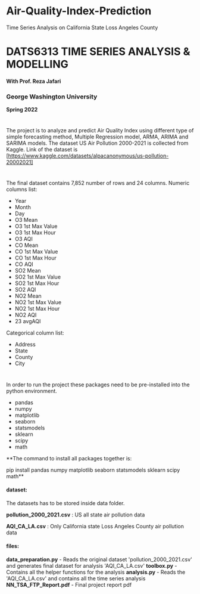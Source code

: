 # Air-Quality-Index-Prediction
Time Series Analysis on California State Loss Angeles County

# DATS6313 TIME SERIES ANALYSIS & MODELLING
#### With Prof. Reza Jafari

### George Washington University
**Spring 2022**

#
The project is to analyze and predict Air Quality Index using different type of simple forecasting method, Multiple Regression model, ARMA, ARIMA and SARIMA models. The dataset US Air Pollution 2000-2021 is collected from Kaggle. Link of the dataset is [https://www.kaggle.com/datasets/alpacanonymous/us-pollution-20002021]

#
The final dataset contains 7,852 number of rows and 24 columns. 
Numeric columns list:
- Year
- Month
- Day
- O3 Mean
- O3 1st Max Value
- O3 1st Max Hour 
- O3 AQI
- CO Mean
- CO 1st Max Value
- CO 1st Max Hour
- CO AQI 
- SO2 Mean
- SO2 1st Max Value
- SO2 1st Max Hour
- SO2 AQI 
- NO2 Mean
- NO2 1st Max Value
- NO2 1st Max Hour 
- NO2 AQI
- 23  avgAQI 

Categorical column list:
- Address
- State 
- County
- City

#
In order to run the project these packages need to be pre-installed into the python environment.

- pandas
- numpy
- matplotlib
- seaborn
- statsmodels
- sklearn
- scipy
- math

**The command to install all packages together is:

pip install pandas numpy matplotlib seaborn statsmodels sklearn scipy math**

#### dataset:
The datasets has to be stored inside data folder.

**pollution_2000_2021.csv** : US all state air pollution data

**AQI_CA_LA.csv** : Only California state Loss Angeles County air pollution data


#### files:
**data_preparation.py** - Reads the original dataset 'pollution_2000_2021.csv' and generates final dataset for analysis 'AQI_CA_LA.csv'
**toolbox.py** - Contains all the helper functions for the analysis
**analysis.py** - Reads the 'AQI_CA_LA.csv' and contains all the time series analysis
**NN_TSA_FTP_Report.pdf** - Final project report pdf

